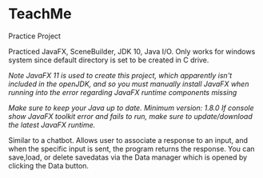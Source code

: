 # TeachMe
Practice Project

Practiced JavaFX, SceneBuilder, JDK 10, Java I/O.
Only works for windows system since default directory is set to be created in C drive.


*Note JavaFX 11 is used to create this project, which apparently isn't included in the openJDK, and so you must manually install JavaFX when running into the error regarding JavaFX runtime components missing*

*Make sure to keep your Java up to date. Minimum version: 1.8.0*
*If console show JavaFX toolkit error and fails to run, make sure to update/download the latest JavaFX runtime.*

Similar to a chatbot. Allows user to associate a response to an input, and when the specific input is sent, the program returns the
response. You can save,load, or delete savedatas via the Data manager which is opened by clicking the Data button.
